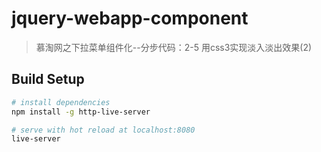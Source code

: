 # jquery-webapp-component

> 慕淘网之下拉菜单组件化--分步代码：2-5 用css3实现淡入淡出效果(2)

## Build Setup

``` bash
# install dependencies
npm install -g http-live-server

# serve with hot reload at localhost:8080
live-server

```